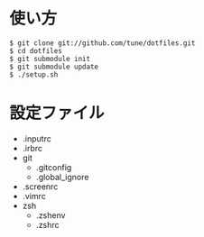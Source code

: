 # 使い方

    $ git clone git://github.com/tune/dotfiles.git
    $ cd dotfiles
    $ git submodule init
    $ git submodule update
    $ ./setup.sh

# 設定ファイル

* .inputrc
* .irbrc
* git
    * .gitconfig
    * .global_ignore
* .screenrc
* .vimrc
* zsh
    * .zshenv
    * .zshrc
